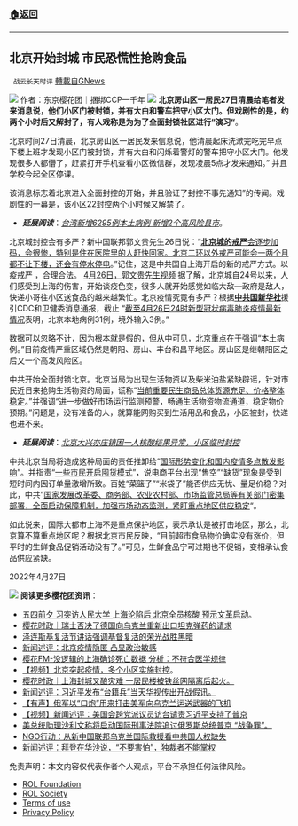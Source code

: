 ###  [:house:返回](README.md)
---


## 北京开始封城 市民恐慌性抢购食品
` 战云长天时评` [轉載自GNews](https://gnews.org/zh-hans/2421173/)

![](https://assets.gnews.org/wp-content/uploads/2022/04/自由.png) 
作者：东京樱花团｜捆绑CCP一千年
 ![](https://static01.nyt.com/images/2022/04/26/world/26virus-china-01/merlin_205985544_40fb5175-d2a0-4848-b07b-2bd86c25c9b0-master1050.jpg) 
**北京房山区一居民27日清晨给笔者发来消息说，他们小区门被封锁，并有大白和警车把守小区大门。但戏剧性的是，约两个小时后又解封了，有人戏称是为为了全面封锁社区进行“演习“**。
 
北京时间27日清晨，北京房山区一居民发来信息说，他清晨起床洗漱完吃完早点下楼上班才发现小区门被封锁，并有大白和闪烁着警灯的警车把守小区大门。他发现很多人都懵了，赶紧打开手机查看小区微信群，发现凌晨5点才发来通知。” 并且学校今起全区停课。
 
该消息标志着北京进入全面封控的开始，并且验证了封控不事先通知”的传闻。戏剧性的一幕是，该小区22封控两个小时候又解禁了。
 
- ***延展阅读***：[*台湾新增6295例本土病例 新增2个高风险县市*](http://www.news.cn/2022-04/26/c_1128598078.htm)。

北京城封控会有多严？新中国联邦郭文贵先生26日说：“[**北京城的戒严**会逐步加码，会很惨，特别是住在医院里的人赶快回家。北京二环以外戒严可能会一两个月都不让下楼，还会有停水停电](https://gettr.com/post/p176hi18835)。”记住，这是中共国自上海开启的新的戒严方式。以疫戒严 ，合理合法。
 [4月26日，郭文贵先生视频](https://gettr.com/post/p176hi18835) 
据了解，北京城自24号以来，人们感受到上海的伤害，开始谈疫色变，很多人就开始感觉如临大敌—政府是敌人，快递小哥往小区送食品的越来越繁忙。北京疫情究竟有多严？根据[**中共国新华社**](http://m.news.cn/bj/2022-04/27/c_1128599822.htm)援引CDC和卫健委消息通报，截止 “[截至4月26日24时新型冠状病毒肺炎疫情最新情况](http://www.nhc.gov.cn/xcs/yqtb/202204/38f707439b0c4fad9c59883278b6d3c4.shtml)表明，北京本地病例31例，境外输入3例。”
 
数据可以忽略不计，因为根本就是假的，但从中可见，北京重点在于强调“本土病例。”目前疫情严重区域仍然是朝阳、房山、丰台和昌平地区。房山区是继朝阳区之后又一个高发风险区。
 
中共开始全面封锁北京。北京当局为出现生活物资以及柴米油盐紧缺辟谣，针对市民近日来抢购生活物资的局面，谎称“[当前重要民生商品总体货源充足、价格整体稳定](http://www.news.cn/politics/2022-04/27/c_1128599322.htm)。”并强调“进一步做好市场运行监测预警，畅通生活物资物流通道，稳定物价预期。”问题是，没有准备的人，就算能网购买到生活用品和食品，小区被封，快递也进不来。

- ***延展阅读***：[*北京大兴亦庄镇因一人核酸结果异常，小区临时封控*](http://www.news.cn/2022-04/27/c_1128600206.htm)

中共北京当局将造成这种局面的责任推卸给“[国际形势变化和国内疫情多点散发影响](http://www.news.cn/politics/2022-04/27/c_1128599322.htm)”。并指责“[一些市民开启囤货模式](http://www.news.cn/politics/2022-04/27/c_1128599322.htm)”，说电商平台出现“售空”“缺货”现象是受到短时间内因订单量激增所致。百姓“菜篮子”“米袋子”能否供应无忧、量足价稳？对此，中共”[国家发展改革委、商务部、农业农村部、市场监管总局等有关部门密集部署，全面启动保障机制，加强市场动态监测，紧盯重点地区供应稳定](http://www.news.cn/politics/2022-04/27/c_1128599322.htm)“。
 
如此说来，国际大都市上海不是重点保护地区，表示承认是被打击地区，那么，北京算不算重点地区呢？根据北京市民反映，“目前超市食品物价确实没有涨价，但平时的生鲜食品促销活动没有了。”可见，生鲜食品宁可过期也不促销，变相承认食品供应紧缺。
 
2022年4月27日

 ![](https://assets.gnews.org/wp-content/uploads/2022/04/20220422114846.png) 
**阅读更多樱花团资讯**：

- [五四前夕 习突访人民大学 上海沦陷后 北京全员核酸 预示文革启动](https://gnews.org/zh-hans/2415765/)。
- [樱花时政｜瑞士否决了德国向乌克兰重新出口坦克弹药的请求](https://gnews.org/zh-hans/2421082/)
- [泽连斯基复活节讲话强调基督复活的荣光战胜黑暗](https://gnews.org/zh-hans/2411535/)
- [新闻述评：北京疫情隐匿 凸显政治敏感](https://gnews.org/zh-hans/2410031/)
- [樱花FM-没逻辑的上海确诊死亡数据 分析：不符合医学规律](https://gnews.org/zh-hans/2408895/)
- [【视频】北京突起疫情，多个小区实施封控](https://gnews.org/zh-hans/2401980/)。
- [樱花时政｜上海封城又酿灾难 一居民楼被铁丝网隔离后起火。](https://gnews.org/zh-hans/2402013/)
- [新闻述评：习近平发布“台籍兵”当天华视传出开战假讯。](https://gnews.org/zh-hans/2384195/)
- [【有声】俄军以“口炮”用来打击美军向乌克兰运送武器的飞机](https://gnews.org/zh-hans/2371728/)
- [【视频】新闻述评：美国会跨党派议员访台谴责习近平支持了普京](https://gnews.org/zh-hans/2356260/)
- [美总统助理沙利文称将启动国际刑事法院追讨俄罗斯总统普京 “战争罪”。](https://gnews.org/zh-hans/2290690/)
- [NGO行动：从新中国联邦乌克兰国际救援看中共国人权缺失](https://gnews.org/zh-hans/2283816/)
- [新闻述评：拜登在华沙说，“不要害怕”，独裁者不能](https://gnews.org/zh-hans/2247198/)[掌权](https://gnews.org/zh-hans/2247198/)

免责声明：本文内容仅代表作者个人观点，平台不承担任何法律风险。
  
- [ROL Foundation](https://rolfoundation.org/)
- [ROL Society](https://rolsociety.org/)
- [Terms of use](https://gnews.org/terms-of-use-3/)
- [Privacy Policy](https://gnews.org/privacy-policy/)
